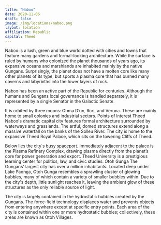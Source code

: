 ```yaml
---
title: "Naboo"
date: 2020-11-06
draft: false
image: /img/locations/naboo.png
layout: location
affiliation: Republic
capital: Theed
---
```


Naboo is a lush, green and blue world dotted with cities and towns that feature many gardens and formal-looking architecture. While the surface is ruled by humans who colonized the planet thousands of years ago, its expansive oceans and marshlands are inhabited mainly by the native Gungans. Surprisingly, the planet does not have a molten core like many other planets of its type, but sports a plasma core that has burned many caverns and labyrinths into the lower layers of rock.

Naboo has been an active part of the Republic for centuries. Although the humans and Gungans local governance is handled separately, it is represented by a single Senator in the Galactic Senate. 

It is orbited by three moons: Ohma D’un, Rori, and Veruna. These are mainly home to small colonies and industrial sectors. 
Points of Interest
Theed
Naboo's dramatic capital city features formal architecture surrounded by waterways and
grasslands. The artful, domed structures extend along a massive waterfall on the banks of the Solleu River. The city is home to the expansive Theed Royal Palace, which sits on the towering Cliffs of Theed.

Below lies the city's busy spaceport. Immediately adjacent to the palace is the Plasma Refinery Complex, drawing plasma directly from the planet’s core for power generation and export. Theed University is a prestigious learning center for politics, law, and civic studies.
Otoh Gunga
The Gungans’ largest city has over a million inhabitants. Located deep under Lake Paonga, Otoh Gunga resembles a sprawling cluster of glowing bubbles, many of which contain a variety of smaller bubbles within. Due to the city's depth, little sunlight reaches it, leaving the ambient glow of these structures as the only reliable source of light.

The city is largely contained in the hydrostatic bubbles created by the Gungans. The force-field technology displaces water and prevents objects from entering anywhere except at specific entry points. Each area of the city is contained within one or more hydrostatic bubbles; collectively, these areas are known as Otoh Villages.
